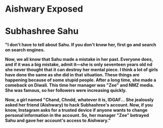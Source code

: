 
# Aishwary Exposed
# Subhashree Sahu 

**"I don't have to tell about Sahu. If you don't know her, first go and search on search engines.**

**Now, we all know that Sahu made a mistake in her past. Everyone does, and if it was a big mistake, admit it—she is only seventeen years old nd she never thought that it can destroy her mental piece. I think a lot of girls have done the same as she did in that situation. These things are happening because of some stupid people. After a long time, she made a comeback on Diwali. This time her manager was "Zee" and NMZ media. She was famous, so her followers were increasing quickly.**

**Now, a girl named "Chand, Chndd, whatever it is, IDGAF... She jealously asked her friend (Aishwary) to hack Subhashree's account. Now, if you know, Instagram asks for a trusted device if anyone wants to change personal information in the account. So, her manager "Zee" betrayed Sahu and gave her account's access to Aishwary."**
